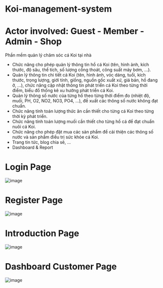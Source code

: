 # Koi-management-system 
# Actor involved: Guest - Member - Admin - Shop

Phần mềm quản lý chăm sóc cá Koi tại nhà
- Chức năng cho phép quản lý thông tin hồ cá Koi (tên, hình ảnh, kích thước, độ sâu, thể tích, số lượng cống thoát, công suất
máy bơm, ...).
- Quản lý thông tin chi tiết cá Koi (tên, hình ảnh, vóc dáng, tuổi, kích thước, trọng lượng, giới tính, giống, nguồn gốc xuất xứ,
giá bán, hồ đang ở, ...), chức năng cập nhật thông tin phát triển cá Koi theo từng thời điểm, biểu đồ thống kê xu hướng phát
triển cá Koi.
- Quản lý thông số nước của từng hồ theo từng thời điểm đo (nhiệt độ, muối, PH, O2, NO2, NO3, PO4, ...), đề xuất các thông
số nước không đạt chuẩn.
- Chức năng tính toán lượng thức ăn cần thiết cho từng cá Koi theo từng thời kỳ phát triển.
- Chức năng tính toán lượng muối cần thiết cho từng hồ cá để đạt chuẩn nuôi cá Koi.
- Chức năng cho phép đặt mua các sản phẩm để cải thiện các thông số nước và sản phẩm điều trị sức khỏe cá Koi.
- Trang tin tức, blog chia sẽ, ...
- Dashboard & Report

# Login Page

![image](https://github.com/user-attachments/assets/a5f7ee41-9d19-4a4b-867f-eaf546413a0c)

# Register Page

![image](https://github.com/user-attachments/assets/a9563b5a-777f-4adf-bf57-80faf965bfda)

# Introduction Page

![image](https://github.com/user-attachments/assets/2463bef0-c18d-42b6-93d9-137c8a3f141c)

# Dashboard Customer Page

![image](https://github.com/user-attachments/assets/e76f4a12-7e65-479d-a140-027c09cac5fa)


